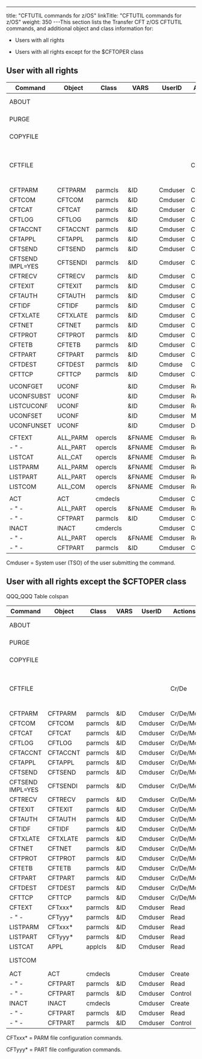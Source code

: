 ---
title: "CFTUTIL commands for z/OS"
linkTitle: "CFTUTIL commands for z/OS"
weight: 350
---This section lists the Transfer CFT z/OS CFTUTIL commands, and additional object and class information for:

* Users with all rights

<!-- -->

* Users with all rights except for the $CFTOPER class

## User with all rights


| Command  | Object  | Class  | VARS  | UserID  | Actions  | File/ACC  | Notes  |
| --- | --- | --- | --- | --- | --- | --- | --- |
| ABOUT |   |   |   |   |   |   | No control |
| PURGE |   |   |   |   |   | COM(UPDATE) | No control |
| COPYFILE |   |   |   |   |   |   | No control |
| CFTFILE |   |   |   |   | Cr/De | PART(ALTER)<br/> PARM(ALTER)<br/> CATLG(ALTER)<br/> LOG(ALTER)<br/> COM(ALTER) | No control |
| CFTPARM | CFTPARM | parmcls | &amp;ID | Cmduser | Cr/De/Mo | PARM(UPDATE) |   |
| CFTCOM | CFTCOM | parmcls | &amp;ID | Cmduser | Cr/De/Mo | PARM(UPDATE) |   |
| CFTCAT | CFTCAT | parmcls | &amp;ID | Cmduser | Cr/De/Mo | PARM(UPDATE) |   |
| CFTLOG | CFTLOG | parmcls | &amp;ID | Cmduser | Cr/De/Mo | PARM(UPDATE) |   |
| CFTACCNT | CFTACCNT | parmcls | &amp;ID | Cmduser | Cr/De/Mo | PARM(UPDATE) |   |
| CFTAPPL | CFTAPPL | parmcls | &amp;ID | Cmduser | Cr/De/Mo | PARM(UPDATE) |   |
| CFTSEND | CFTSEND | parmcls | &amp;ID | Cmduser | Cr/De/Mo | PARM(UPDATE) |   |
| CFTSEND IMPL=YES | CFTSENDI | parmcls | &amp;ID | Cmduser | Cr/De/Mo | PARM(UPDATE) |   |
| CFTRECV | CFTRECV | parmcls | &amp;ID | Cmduser | Cr/De/Mo | PARM(UPDATE) |   |
| CFTEXIT | CFTEXIT | parmcls | &amp;ID | Cmduser | Cr/De/Mo | PARM(UPDATE) |   |
| CFTAUTH | CFTAUTH | parmcls | &amp;ID | Cmduser | Cr/De/Mo | PARM(UPDATE) |   |
| CFTIDF | CFTIDF | parmcls | &amp;ID | Cmduser | Cr/De/Mo | PARM(UPDATE) |   |
| CFTXLATE | CFTXLATE | parmcls | &amp;ID | Cmduser | Cr/De/Mo | PARM(UPDATE) |   |
| CFTNET | CFTNET | parmcls | &amp;ID | Cmduser | Cr/De/Mo | PARM(UPDATE) |   |
| CFTPROT | CFTPROT | parmcls | &amp;ID | Cmduser | Cr/De/Mo | PARM(UPDATE) |   |
| CFTETB | CFTETB | parmcls | &amp;ID | Cmduser | Cr/De/Mo | PARM(UPDATE) |   |
| CFTPART | CFTPART | parmcls | &amp;ID | Cmduser | Cr/De/Mo | PART(UPDATE) |   |
| CFTDEST | CFTDEST | parmcls | &amp;ID | Cmduse | Cr/De/Mo | PART(UPDATE) |   |
| CFTTCP | CFTTCP | parmcls | &amp;ID | Cmduser | Cr/De/Mo | PART(UPDATE) |   |
|   |   |   |   |   |   |   |   |
| UCONFGET | UCONF |   | &amp;ID | Cmduser | Read | UCONF(READ) |   |
| UCONFSUBST | UCONF |   | &amp;ID | Cmduser | Read | UCONF(READ) |   |
| LISTCUCONF | UCONF |   | &amp;ID | Cmduser | Read | UCONF(UPDATE) |   |
| UCONFSET | UCONF |   | &amp;ID | Cmduser | Modify | UCONF(UPDATE) |   |
| UCONFUNSET | UCONF |   | &amp;ID | Cmduser | Delete | UCONF(UPDATE) |   |
|   |   |   |   |   |   |   |   |
| CFTEXT | ALL_PARM | opercls | &amp;FNAME | Cmduser | Read | PARM(READ) |   |
| - " -  | ALL_PART | opercls | &amp;FNAME | Cmduser | Read | PART(READ) |   |
| LISTCAT | ALL_CAT | opercls | &amp;FNAME | Cmduser | Read | CATLG(READ) |   |
| LISTPARM | ALL_PARM | opercls | &amp;FNAME | Cmduser | Read | PARM(READ) |   |
| LISTPART | ALL_PART | opercls | &amp;FNAME | Cmduser | Read | PART(READ) |   |
| LISTCOM | ALL_COM | opercls | &amp;FNAME | Cmduser | Read | COM(READ) |   |
|   |   |   |   |   |   |   |   |
| ACT | ACT | cmdecls |   | Cmduser | Create | PART(UPDATE) |   |
| - " -  | ALL_PART | opercls | &amp;FNAME | Cmduser | Read |   |   |
| - " -  | CFTPART | parmcls | &amp;ID | Cmduser | Control |   |   |
| INACT | INACT | cmdercls |   | Cmduser | Create | PART(UPDATE) |   |
| - " -  | ALL_PART | opercls | &amp;FNAME | Cmduser | Read |   |   |
| - " -  | CFTPART | parmcls | &amp;ID | Cmduser | Control |   |   |


Cmduser = System user (TSO) of the user submitting the command.

## User with all rights except the $CFTOPER class

QQQ_QQQ Table colspan


| Command  | Object  | Class  | VARS  | UserID  | Actions  | File/ACC  | Notes  |
| --- | --- | --- | --- | --- | --- | --- | --- |
| ABOUT |   |   |   |   |   |   | No control |
| PURGE |   |   |   |   |   | COM(UPDATE) | No control |
| COPYFILE |   |   |   |   |   |   | No control |
| CFTFILE |   |   |   |   | Cr/De<br/>  | PART(ALTER)<br/> PARM(ALTER)<br/> CATLG(ALTER)<br/> LOG(ALTER)<br/> COM(ALTER) | No control |
| CFTPARM | CFTPARM | parmcls | &amp;ID | Cmduser | Cr/De/Mo | PARM(UPDATE) |   |
| CFTCOM | CFTCOM | parmcls | &amp;ID | Cmduser | Cr/De/Mo | PARM(UPDATE) |   |
| CFTCAT | CFTCAT | parmcls | &amp;ID | Cmduser | Cr/De/Mo | PARM(UPDATE |   |
| CFTLOG | CFTLOG | parmcls | &amp;ID | Cmduser | Cr/De/Mo | PARM(UPDATE) |   |
| CFTACCNT | CFTACCNT | parmcls | &amp;ID | Cmduser | Cr/De/Mo | PARM(UPDATE) |   |
| CFTAPPL | CFTAPPL | parmcls | &amp;ID | Cmduser | Cr/De/Mo | PARM(UPDATE) |   |
| CFTSEND | CFTSEND | parmcls | &amp;ID | Cmduser | Cr/De/Mo | PARM(UPDATE) |   |
| CFTSEND IMPL=YES | CFTSENDI | parmcls | &amp;ID | Cmduser | Cr/De/Mo | PARM(UPDATE) |   |
| CFTRECV | CFTRECV | parmcls | &amp;ID | Cmduser | Cr/De/Mo | PARM(UPDATE) |   |
| CFTEXIT | CFTEXIT | parmcls | &amp;ID | Cmduser | Cr/De/Mo | PARM(UPDATE) |   |
| CFTAUTH | CFTAUTH | parmcls | &amp;ID | Cmduser | Cr/De/Mo | PARM(UPDATE) |   |
| CFTIDF | CFTIDF | parmcls | &amp;ID | Cmduser | Cr/De/Mo | PARM(UPDATE) |   |
| CFTXLATE | CFTXLATE | parmcls | &amp;ID | Cmduser | Cr/De/Mo | PARM(UPDATE) |   |
| CFTNET | CFTNET | parmcls | &amp;ID | Cmduser | Cr/De/Mo | PARM(UPDATE) |   |
| CFTPROT | CFTPROT | parmcls | &amp;ID | Cmduser | Cr/De/Mo | PARM(UPDATE) |   |
| CFTETB | CFTETB | parmcls | &amp;ID | Cmduser | Cr/De/Mo | PARM(UPDATE) |   |
| CFTPART | CFTPART | parmcls | &amp;ID | Cmduser | Cr/De/Mo | PART(UPDATE) |   |
| CFTDEST | CFTDEST | parmcls | &amp;ID | Cmduser | Cr/De/Mo | PART(UPDATE) |   |
| CFTTCP | CFTTCP | parmcls | &amp;ID | Cmduser | Cr/De/Mo | PART(UPDATE) |   |
| CFTEXT | CFTxxx* | parmcls | &amp;ID | Cmduser | Read | PARM(READ) |   |
| - " -  | CFTyyy* | parmcls | &amp;ID | Cmduser | Read | PART(READ) |   |
| LISTPARM | CFTxxx* | parmcls | &amp;ID | Cmduser | Read | PARM(READ) |   |
| LISTPART | CFTyyy* | parmcls | &amp;ID | Cmduser | Read | PART(READ) |   |
| LISTCAT | APPL | applcls | &amp;ID | Cmduser | Read | CATLG(READ) |   |
| LISTCOM |   |   |   |   |   |   | Access denied |
| ACT | ACT | cmdecls |   | Cmduser | Create | PART(UPDATE) |   |
| - " -  | CFTPART | parmcls | &amp;ID | Cmduser | Read | - " -  |   |
| - " -  | CFTPART | parmcls | &amp;ID | Cmduser | Control | - " -  |   |
| INACT | INACT | cmdecls |   | Cmduser | Create | PART(UPDATE) |   |
| - " -  | CFTPART | parmcls | &amp;ID | Cmduser | Read | - " -  |   |
| - " -  | CFTPART | parmcls | &amp;ID | Cmduser | Control | - " -  |   |


CFTxxx\* = PARM file configuration commands.

CFTyyy\* = PART file configuration commands.
